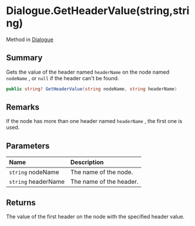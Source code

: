 # Dialogue.GetHeaderValue(string,string)

Method in [Dialogue](/docs/api/csharp/yarn.dialogue.md)

## Summary


Gets the value of the header named  `headerName`  on
the node named  `nodeName` , or  `null`  if the header can't be found.


```csharp
public string? GetHeaderValue(string nodeName, string headerName)
```

## Remarks

If the node has more than one header named  `headerName` , the first one is used.

## Parameters

|Name|Description|
|:---|:---|
|`string` nodeName|The name of the node.|
|`string` headerName|The name of the header.|

## Returns

The value of the first header on the node with the
specified header value.

